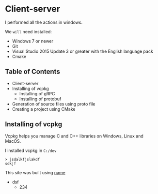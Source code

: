 # Client-server
I performed all the actions in windows.

We `will` need installed:
- Windows 7 or newer
- Git
- Visual Studio 2015 Update 3 or greater with the English language pack
- Cmake
## Table of Contents
- Client-server
- Installing of vcpkg
  - Installing of gRPC
  - Installing of protobuf
- Generation of source files using proto file
- Creating a project using CMake

## Installing of vcpkg
Vcpkg helps you manage C and C++ libraries on Windows, Linux and MacOS.

I installed vcpkg in `C:/dev`
```
> jsdalkfjslakdf
sdkjf
```
This site was built using [name](https://pages.github.com/)

- dsf
  - 234

